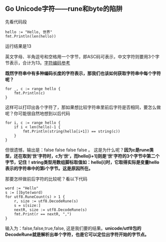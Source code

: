 ## Go Unicode字符——rune和byte的陷阱

先看代码段

	hello := "Hello, 世界"
	fmt.Println(len(hello))
	
运行结果是13	

英文字母、半角逗号和空格用一个字节，即ASC码可表示，中文字符则要用3个字节表示，合计为13。[字符编码参考](https://zhidao.baidu.com/question/1047887004693001899.html?qbl=relate_question_1&word=%D6%D0%CE%C4%D7%D6%B7%FBascii%C2%EB)

**既然字符串中有多种编码长度的字符表示，那我们也该如何获取字符串中每个字符呢？**

	for _, c := range hello {
		fmt.Println(c)		
	}
	
这样可以打印出各个字符了，那如果想比较字符串里前后字符是否相同，要怎么做呢？你可能很自然地想到以后代码

	for i, c := range hello {
		if i < len(hello)-1 {
			fmt.Println(string(hello[i+1]) == string(c))
		}
	}
	
但很遗憾，输出是：false false false false 。 这是为什么呢？**因为c是rune类型，还在取到‘世’字符时，c为'世‘，而hello[i+1]则是'世'字符的3个字节中第二个字节，记住！string类型用数组脚标取值如：hello[i]时，它取得实际是变量hello表示的字符串中的第i个字节。这是原因所在。**

那要怎样做前后字符的比较呢？看以下代码

	word := "Hello"
	s := []byte(word)
	for utf8.RuneCount(s) > 1 {
		r, size := utf8.DecodeRune(s)
		s = s[size:]
		nextR, size := utf8.DecodeRune(s)
		fmt.Print(r == nextR, ",")
	}
	
输入为：false,false,true,false, 这是我们要的结果。**unicode/utf8包的DecodeRune就是解析出单个字符，也是它可以定位出字符开始的字节点。**

	 